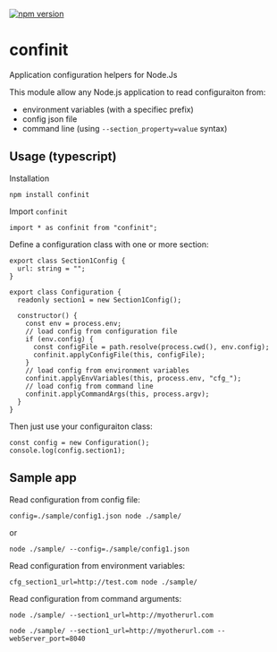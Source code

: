 [![npm version](https://badge.fury.io/js/confinit.svg)](https://badge.fury.io/js/confinit)

# confinit

Application configuration helpers for Node.Js

This module allow any Node.js application to read configuraiton from:

- environment variables (with a specifiec prefix)
- config json file
- command line (using `--section_property=value` syntax)

## Usage (typescript)

Installation

    npm install confinit

Import `confinit`

    import * as confinit from "confinit";

Define a configuration class with one or more section:

    export class Section1Config {
      url: string = "";
    }

    export class Configuration {
      readonly section1 = new Section1Config();

      constructor() {
        const env = process.env;
        // load config from configuration file
        if (env.config) {
          const configFile = path.resolve(process.cwd(), env.config);
          confinit.applyConfigFile(this, configFile);
        }
        // load config from environment variables
        confinit.applyEnvVariables(this, process.env, "cfg_");
        // load config from command line
        confinit.applyCommandArgs(this, process.argv);
      }
    }

Then just use your configuraiton class:

    const config = new Configuration();
    console.log(config.section1);

## Sample app

Read configuration from config file:

    config=./sample/config1.json node ./sample/

or

    node ./sample/ --config=./sample/config1.json

Read configuration from environment variables:

    cfg_section1_url=http://test.com node ./sample/

Read configuration from command arguments:

    node ./sample/ --section1_url=http://myotherurl.com

    node ./sample/ --section1_url=http://myotherurl.com --webServer_port=8040
